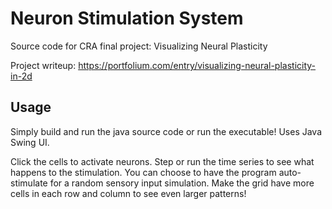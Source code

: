 # Neuron Stimulation System
Source code for CRA final project: Visualizing Neural Plasticity 

Project writeup: https://portfolium.com/entry/visualizing-neural-plasticity-in-2d 

## Usage
Simply build and run the java source code or run the executable! Uses Java Swing UI. 

Click the cells to activate neurons. 
Step or run the time series to see what happens to the stimulation. 
You can choose to have the program auto-stimulate for a random sensory input simulation. 
Make the grid have more cells in each row and column to see even larger patterns! 
